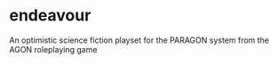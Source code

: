 # endeavour
An optimistic science fiction playset for the PARAGON system from the AGON roleplaying game
